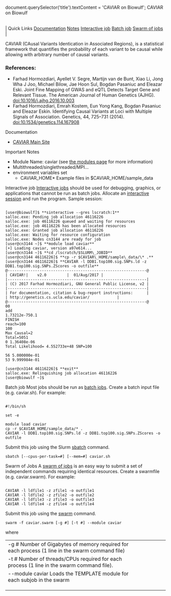 

document.querySelector('title').textContent = 'CAVIAR on Biowulf';
CAVIAR on Biowulf


|  |
| --- |
| 
Quick Links
[Documentation](#doc)
[Notes](#notes)
[Interactive job](#int) 
[Batch job](#sbatch) 
[Swarm of jobs](#swarm) 
 |



CAVIAR (CAusal Variants Identication in Associated Regions), is a statistical framework that quantifies the probability of each variant to be causal while allowing with arbitrary number of causal variants.



### References:


* Farhad Hormozdiari, Ayellet V. Segre, Martijn van de Bunt, Xiao Li, Jong Wha J Joo, Michael Bilow, Jae Hoon Sul, Bogdan Pasaniuc and Eleazar Eski. Joint Fine Mapping of GWAS and eQTL Detects Target Gene and Relevant Tissue. The American Journal of Human Genetics (AJHG). [doi:10.1016/j.ajhg.2016.10.003](https://dx.doi.org/10.1016/j.ajhg.2016.10.003)
* Farhad Hormozdiari, Emrah Kostem, Eun Yong Kang, Bogdan Pasaniuc and Eleazar Eskin. Identifying Causal Variants at Loci with Multiple Signals of Association. Genetics, 44, 725–731 (2014). [doi:10.1534/genetics.114.167908](https://doi.org/10.1534/genetics.114.167908)


Documentation
* [CAVIAR Main Site](http://genetics.cs.ucla.edu/caviar/index.html)


Important Notes
* Module Name: caviar (see [the modules page](/apps/modules.html) for more information)
* Multithreaded/singlethreaded/MPI...
* environment variables set
	+ CAVIAR\_HOME* Example files in $CAVIAR\_HOME/sample\_data



Interactive job
[Interactive jobs](/docs/userguide.html#int) should be used for debugging, graphics, or applications that cannot be run as batch jobs.
Allocate an [interactive session](/docs/userguide.html#int) and run the program. Sample session:



```

[user@biowulf]$ **sinteractive --gres lscratch:1**
salloc.exe: Pending job allocation 46116226
salloc.exe: job 46116226 queued and waiting for resources
salloc.exe: job 46116226 has been allocated resources
salloc.exe: Granted job allocation 46116226
salloc.exe: Waiting for resource configuration
salloc.exe: Nodes cn3144 are ready for job
[user@cn3144 ~]$ **module load caviar**
[+] Loading caviar, version a97e614...
[user@cn3144 ~]$ **cd /lscratch/$SLURM\_JOBID**
[user@cn3144 46116226]$ **cp -r $CAVIAR\_HOME/sample\_data/\* .**
[user@cn3144 46116226]$ **CAVIAR -l DDB1.top100.sig.SNPs.ld -z DDB1.top100.sig.SNPs.ZScores -o outfile**
@-------------------------------------------------------------@
| CAVIAR!|    v2.0         |  01/Aug/2017 | 
|-------------------------------------------------------------|
| (C) 2017 Farhad Hormozdiari, GNU General Public License, v2 |
|-------------------------------------------------------------|
| For documentation, citation & bug-report instructions:      |
| http://genetics.cs.ucla.edu/caviar/            |
@-------------------------------------------------------------@
00
add
1.73212e-750.1
FINISH
reach=100
100
Max Causal=2
Total=5051
0 1.36408e-06
Total Likelihood= 4.552733e+48 SNP=100 

56 5.000000e-01
53 9.999984e-01

[user@cn3144 46116226]$ **exit**
salloc.exe: Relinquishing job allocation 46116226
[user@biowulf ~]$

```


Batch job
Most jobs should be run as [batch jobs](/docs/userguide.html#submit).
Create a batch input file (e.g. caviar.sh). For example:



```

#!/bin/sh

set -e

module load caviar
cp -r $CAVIAR_HOME/sample_data/* .
CAVIAR -l DDB1.top100.sig.SNPs.ld -z DDB1.top100.sig.SNPs.ZScores -o outfile

```

Submit this job using the Slurm [sbatch](/docs/userguide.html) command.



```
sbatch [--cpus-per-task=#] [--mem=#] caviar.sh
```

Swarm of Jobs 
A [swarm of jobs](/apps/swarm.html) is an easy way to submit a set of independent commands requiring identical resources.
Create a swarmfile (e.g. caviar.swarm). For example:



```

CAVIAR -l ldfile1 -z zfile1 -o outfile1
CAVIAR -l ldfile2 -z zfile2 -o outfile2
CAVIAR -l ldfile3 -z zfile3 -o outfile3
CAVIAR -l ldfile4 -z zfile4 -o outfile4

```

Submit this job using the [swarm](/apps/swarm.html) command.



```
swarm -f caviar.swarm [-g #] [-t #] --module caviar
```

where


|  |  |  |  |  |  |
| --- | --- | --- | --- | --- | --- |
| -g #  Number of Gigabytes of memory required for each process (1 line in the swarm command file)
 | -t #  Number of threads/CPUs required for each process (1 line in the swarm command file).
 | --module caviar  Loads the TEMPLATE module for each subjob in the swarm 
 | |
 | |
 | |








